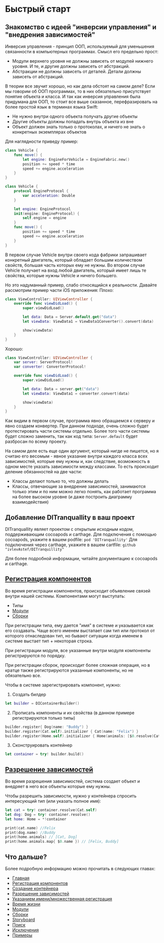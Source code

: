 # Быстрый старт

## Знакомство с идеей "инверсии управления" и "внедрения зависимостей"
Инверсия управления - принцип ООП, используемый для уменьшения связанности в компьютерных программах.
Смысл его предельно прост:
* Модули верхнего уровня не должны зависеть от модулей нижнего уровня. И те, и другие должны зависеть от абстракций.
* Абстракции не должны зависеть от деталей. Детали должны зависеть от абстракций.

В теории все звучит хорошо, но как дела обстоят на самом деле? Если мы говорим об ООП программах, то в них обязательно присутствует понятие объекта и класса. И так как инверсия управления была придумана для ООП, то стоит все выше сказанное, перефразировать на более простой язык в терминах языка Swift: 
* Не нужно внутри одного объекта получать другие объекты
* Другие объекты должны попадать внутрь объекта из вне
* Объект должен знать только о протоколах, и ничего не знать о конкретных экземплярах объектов

Для наглядности приведу пример:
```Swift
class Vehicle {
	func move() {
		let engine: EngineForVehicle = EngineFabric.new()
		position += speed * time
		speed += engine.acceleration
	}
}
```

```Swift
class Vehicle {
	protocol EngineProtocol {
		var acceleration: Double
	}

	let engine: EngineProtocol
	init(engine: EngineProtocol) {
		self.engine = engine
	}
	func move() {
		position += speed * time
		speed += engine.acceleration
	}
}
```
В первом случае Vehicle внутри своего кода фабрики запрашивает конкретный двигатель, который обладает большим количеством свойств, большая часть которых ему не нужны.
Во втором случае Vehicle получает на вход любой двигатель, который имеет лишь те свойства, которые нужны Vehicle и ничего большего.

Но это надуманный пример, слабо относящийся к реальности. Давайте рассмотрим пример части iOS приложения:
Плохо:
```Swift
class ViewController: UIViewController {
	override func viewDidLoad() {
		super.viewDidLoad()

		let data: Data = Server.default.get("data")
		let viewData: ViewData1 = ViewData1Converter().convert(data)

		show(viewData)
	}
}
```
Хорошо:
```Swift
class ViewController: UIViewController {
	var server: ServerProtocol!
	var converter: ConverterProtocol!

	override func viewDidLoad() {
		super.viewDidLoad()

		let data: Data = server.get("data")
		let viewData: ViewData1 = converter.convert(data)

		show(viewData)
	}
}
```

Как видим в первом случае, программа явно обращаемся к серверу и явно создаем конвертер. При данном подходе, очень сложно будет протестировать части системы отдельно. Более того части системы будет сложно заменить, так как код типа: `Server.default` будет разбросан по всему проекту. 

На самом деле есть еще один аргумент, который нигде не пишется, но я считаю его весомым - явное указание внутри каждого класса всех зависимостей, которые ему нужны и, как следствие, возможность в одном месте указать зависимости между классами. То есть происходит деление обязанностей на две части: 
* Классы делают только то, что должны делать
* Классы, отвечающие за внедрение зависимостей, занимаются только этим и по ним можно легко понять, как работает программа на более высоком уровне (и даже построить диаграмму взаимодействия)

## Добавление DITranquallity в ваш проект
DITranquallity являет проектом с открытым исходным кодом, поддерживающим cocoapods и carthage. 
Для подключения с помощью cocoapods, укажите в вашем podfile:
`pod 'DITranquallity'`
Для подключения через carthage, укажите в вашем cartfile:
`github "ivlevAstef/DITranquillity"`

Для более подробной информации, читайте документацию к cocoapods и carthage.

## [Регистрация компонентов](registration.md)
Во время регистрации компонентов, происходит объявление связей внутри нашей системы. 
Компонентами могут выступать:
* Типы
* [Модули](module.md)
* [Сборки](assembly.md)

При регистрации типа, ему дается "имя" в системе и указывается как его создавать. Чаще всего именем выстапает сам тип или протокол от которого отнаследован тип, но бывают ситуации когда именем в системе выстает тип + некоторая строка.

При регистрации модуля, все указанные внутри модуля компоненты регистрируются по порядку.

При регистрации сборок, происходит более сложная операция, но в кратце также регистрируются указанные компоненты, но не обязательно все.

Чтобы в системе зарегистрировать компонент, нужно:
1. Создать билдер
```Swift
let builder = DIContainerBuilder()
```
2. Прописать компоненты и их свойства (в данном примере регистрируются только типы)
```Swift
builder.register{ Dog(name: "Buddy") }
builder.register(Cat.self).initializer { Cat(name: "Felix") }
builder.register(Home.self).initializer { Home(animals: [$0.resolve(Cat.self), $0.resolve(Dog.self)]) }
```
3. Сконструировать контейнер
```Swift
let container = try! builder.build()
```

## [Разрешение зависимостей](resolve.md)
Во время разрешения зависимостей, система создает объект и внедряет в него все объекты которые ему нужны.

Чтобы разрешить зависимости, нужно у контейнера спросить интересующий тип (или указать полное имя):
```Swift
let cat = try! container.resolve(Cat.self)
let dog: Dog = try! container.resolve()
let home: Home = *!container

print(cat.name) //Felix
print(dog.name) //Buddy
print(home.animals) // [Cat, Dog]
print(home.animals.map{ $0.name }) // [Felix, Buddy]
```

## Что дальше?
Более подробную информацию можно прочитать в следующих главах:

* [Главная](main.md)
* [Регистрация компонентов](registration.md)
* [Создание контейнера](build.md)
* [Разрешение зависимостей](resolve.md)
* [Указанием имени/множественная регистрация](multi_name_registration.md)
* [Время жизни](lifetime.md)
* [Модули](module.md)
* [Сборки](assembly.md)
* [Storyboard](storyboard.md)
* [Поиск](scan.md)
* [Исключения](errors.md)
* [Примеры](sample.md)
